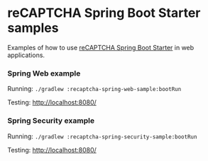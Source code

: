 # reCAPTCHA Spring Boot Starter samples
Examples of how to use [reCAPTCHA Spring Boot Starter](https://github.com/mkopylec/recaptcha-spring-boot-starter) in web applications.

### Spring Web example
Running: `./gradlew :recaptcha-spring-web-sample:bootRun`

Testing: [http://localhost:8080/](http://localhost:8080/)

### Spring Security example
Running: `./gradlew :recaptcha-spring-security-sample:bootRun`

Testing: [http://localhost:8080/](http://localhost:8080/)
